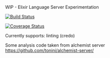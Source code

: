 WIP - Elixir Language Server Experimentation

[![Build Status](https://travis-ci.org/davty/elixir-language-server.svg?branch=master)](https://travis-ci.org/davty/elixir-language-server)

[![Coverage Status](https://coveralls.io/repos/github/davty/elixir-language-server/badge.svg?branch=master)](https://coveralls.io/github/davty/elixir-language-server?branch=master)

Currently supports:
 linting (credo)

Some analysis code taken from alchemist server https://github.com/tonini/alchemist-server/
